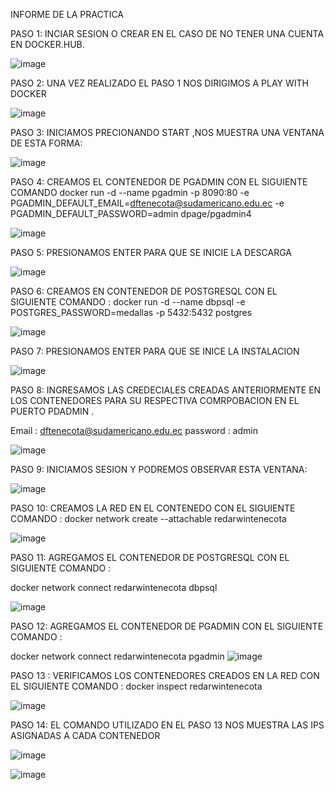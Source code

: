 INFORME DE LA PRACTICA 

PASO 1: INCIAR SESION O CREAR  EN EL CASO DE NO TENER UNA CUENTA EN DOCKER.HUB.

![image](https://user-images.githubusercontent.com/91229151/201003067-605fa2ce-b494-46c5-a509-75da95370fed.png)

PASO 2: UNA VEZ REALIZADO EL PASO 1 NOS DIRIGIMOS A PLAY WITH DOCKER 

![image](https://user-images.githubusercontent.com/91229151/201003284-9e2fd2a1-1deb-4638-aca5-271cd9ea3b0f.png)

PASO 3: INICIAMOS PRECIONANDO START ,NOS MUESTRA UNA VENTANA DE ESTA FORMA: 

![image](https://user-images.githubusercontent.com/91229151/201003513-b72cf6c2-6814-4e87-9783-d552203726e1.png)

PASO 4: CREAMOS EL CONTENEDOR DE PGADMIN CON EL SIGUIENTE COMANDO 
docker run -d --name pgadmin -p 8090:80 -e PGADMIN_DEFAULT_EMAIL=dftenecota@sudamericano.edu.ec -e PGADMIN_DEFAULT_PASSWORD=admin dpage/pgadmin4

![image](https://user-images.githubusercontent.com/91229151/201012682-1ad0c2e6-89d2-475c-a74f-c8e4d135b77e.png)


PASO 5:  PRESIONAMOS ENTER PARA QUE SE INICIE LA DESCARGA 

![image](https://user-images.githubusercontent.com/91229151/201012892-a8fa217f-ac05-4880-bf9d-f4c2e150188c.png)


PASO 6: CREAMOS EN CONTENEDOR DE POSTGRESQL CON EL SIGUIENTE COMANDO :
docker run -d --name dbpsql -e POSTGRES_PASSWORD=medallas  -p 5432:5432 postgres

![image](https://user-images.githubusercontent.com/91229151/201013020-9671bed1-d2fe-48de-82af-e0604773b1cf.png)

PASO 7: PRESIONAMOS ENTER PARA QUE SE INICE LA INSTALACION 

![image](https://user-images.githubusercontent.com/91229151/201013480-8be0091d-fca2-4807-be44-6b90cb5012f6.png)


PASO 8: INGRESAMOS LAS CREDECIALES CREADAS ANTERIORMENTE EN LOS CONTENEDORES  PARA SU RESPECTIVA COMRPOBACION EN EL PUERTO PDADMIN  .

Email : dftenecota@sudamericano.edu.ec
password : admin 

![image](https://user-images.githubusercontent.com/91229151/201006079-fbd971eb-a43d-4161-b6e7-833eefe445d5.png)


PASO 9: INICIAMOS SESION Y PODREMOS OBSERVAR ESTA VENTANA: 

![image](https://user-images.githubusercontent.com/91229151/201006216-dae09966-a2cd-466f-8780-66a7b97ea953.png)

PASO 10: CREAMOS LA RED EN EL CONTENEDO CON EL SIGUIENTE COMANDO : 
docker network create --attachable redarwintenecota

![image](https://user-images.githubusercontent.com/91229151/201013647-434d332c-e5bf-482f-b074-0ba90386715b.png)


PASO 11: AGREGAMOS  EL CONTENEDOR DE POSTGRESQL CON EL SIGUIENTE COMANDO :

docker network connect redarwintenecota dbpsql

![image](https://user-images.githubusercontent.com/91229151/201013780-c34b117d-b207-49f9-8111-aee9d055a29b.png)


PASO 12: AGREGAMOS  EL CONTENEDOR DE PGADMIN CON EL SIGUIENTE COMANDO :

docker network connect redarwintenecota pgadmin
![image](https://user-images.githubusercontent.com/91229151/201013901-74e385b9-677a-4024-949a-43a86cb1b177.png)



PASO 13 : VERIFICAMOS LOS CONTENEDORES CREADOS EN LA RED CON EL SIGUIENTE COMANDO : 
docker inspect redarwintenecota 

![image](https://user-images.githubusercontent.com/91229151/201014012-fcc9cc8d-e521-4717-ac9a-f846ef024db2.png)


PASO 14: EL COMANDO UTILIZADO EN EL PASO 13 NOS MUESTRA LAS IPS ASIGNADAS A CADA CONTENEDOR 

![image](https://user-images.githubusercontent.com/91229151/201008261-2d64d0c8-d058-45e4-9638-f2e9651730a2.png)

![image](https://user-images.githubusercontent.com/91229151/201008420-1a58266f-6383-48ae-8e8d-58723b54794e.png)





 
